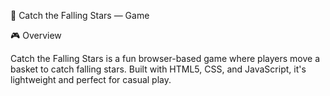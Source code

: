 🌠 Catch the Falling Stars — Game

🎮 Overview

Catch the Falling Stars is a fun browser-based game where players move a basket to catch falling stars. Built with HTML5, CSS, and JavaScript, 
it's lightweight and perfect for casual play.
